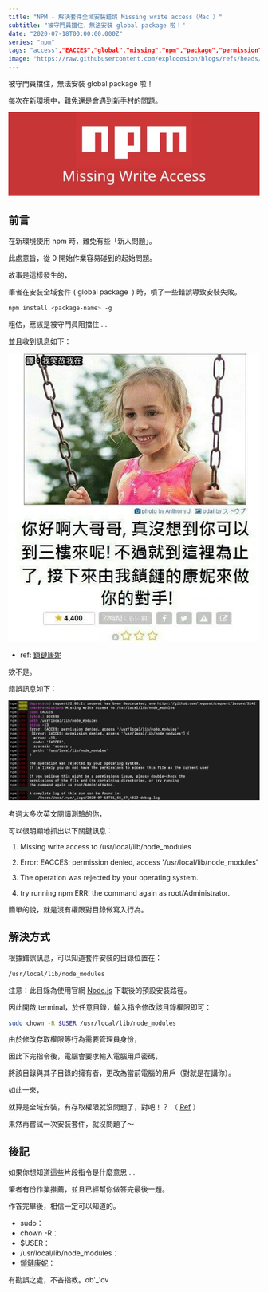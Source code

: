 ```yaml
---
title: "NPM - 解決套件全域安裝錯誤 Missing write access（Mac ）"
subtitle: "被守門員擋住，無法安裝 global package 啦！"
date: "2020-07-18T00:00:00.000Z"
series: "npm"
tags: "access","EACCES","global","missing","npm","package","permission","write"
image: "https://raw.githubusercontent.com/explooosion/blogs/refs/heads/main/docs/images/2020-07-18_NPM%20-%20%E8%A7%A3%E6%B1%BA%E5%A5%97%E4%BB%B6%E5%85%A8%E5%9F%9F%E5%AE%89%E8%A3%9D%E9%8C%AF%E8%AA%A4%20Missing%20write%20access%EF%BC%88Mac%20%EF%BC%89/banner/1595055493.png"
--- 
```


被守門員擋住，無法安裝 global package 啦！

每次在新環境中，難免還是會遇到新手村的問題。

[![1595055493.png](https://raw.githubusercontent.com/explooosion/blogs/refs/heads/main/docs/images/2020-07-18_NPM%20-%20%E8%A7%A3%E6%B1%BA%E5%A5%97%E4%BB%B6%E5%85%A8%E5%9F%9F%E5%AE%89%E8%A3%9D%E9%8C%AF%E8%AA%A4%20Missing%20write%20access%EF%BC%88Mac%20%EF%BC%89/1595055493.png)](https://dotblogsfile.blob.core.windows.net/user/robby/24194a4b-0024-4797-9aec-9066525d5b53/1595055493.png)

前言
--

在新環境使用 npm 時，難免有些「新人問題」。

此處意旨，從 0 開始作業容易碰到的起始問題。 

故事是這樣發生的，

筆者在安裝全域套件 ( global package  ) 時，噴了一些錯誤導致安裝失敗。

```bash
npm install <package-name> -g
```

粗估，應該是被守門員阻擋住 ...

並且收到訊息如下：

[![1595038641.jpg](https://raw.githubusercontent.com/explooosion/blogs/refs/heads/main/docs/images/2020-07-18_NPM%20-%20%E8%A7%A3%E6%B1%BA%E5%A5%97%E4%BB%B6%E5%85%A8%E5%9F%9F%E5%AE%89%E8%A3%9D%E9%8C%AF%E8%AA%A4%20Missing%20write%20access%EF%BC%88Mac%20%EF%BC%89/1595038641.jpg)](https://zh.moegirl.org/zh-tw/%E9%94%81%E9%93%BE%E5%BA%B7%E5%A6%AE)

*   ref: [鎖鏈康妮](https://zh.moegirl.org/zh-tw/%E9%94%81%E9%93%BE%E5%BA%B7%E5%A6%AE)

欸不是。

錯誤訊息如下：

[![1595038893.png](https://raw.githubusercontent.com/explooosion/blogs/refs/heads/main/docs/images/2020-07-18_NPM%20-%20%E8%A7%A3%E6%B1%BA%E5%A5%97%E4%BB%B6%E5%85%A8%E5%9F%9F%E5%AE%89%E8%A3%9D%E9%8C%AF%E8%AA%A4%20Missing%20write%20access%EF%BC%88Mac%20%EF%BC%89/1595038893.png)](https://dotblogsfile.blob.core.windows.net/user/robby/24194a4b-0024-4797-9aec-9066525d5b53/1595038893.png)

考過太多次英文閱讀測驗的你，

可以很明顯地抓出以下關鍵訊息：

1.  Missing write access to /usr/local/lib/node\_modules
2.  Error: EACCES: permission denied, access '/usr/local/lib/node\_modules'
    
3.  The operation was rejected by your operating system.
    
4.  try running npm ERR! the command again as root/Administrator.
    

簡單的說，就是沒有權限對目錄做寫入行為。

解決方式
----

根據錯誤訊息，可以知道套件安裝的目錄位置在：

```bash
/usr/local/lib/node_modules
```

注意：此目錄為使用官網 [Node.js](https://nodejs.org/en/) 下載後的預設安裝路徑。

因此開啟 terminal，於任意目錄，輸入指令修改該目錄權限即可：

```bash
sudo chown -R $USER /usr/local/lib/node_modules
```

由於修改存取權限等行為需要管理員身份，

因此下完指令後，電腦會要求輸入電腦用戶密碼，

將該目錄與其子目錄的擁有者，更改為當前電腦的用戶（對就是在講你）。

如此一來，

就算是全域安裝，有存取權限就沒問題了，對吧！？ （ [Ref](https://zh.wikipedia.org/zh-tw/%E5%B0%B1%E7%AE%97%E6%98%AF%E5%93%A5%E5%93%A5%EF%BC%8C%E6%9C%89%E6%84%9B%E5%B0%B1%E6%B2%92%E5%95%8F%E9%A1%8C%E4%BA%86%EF%BC%8C%E5%B0%8D%E5%90%A7) ）

果然再嘗試一次安裝套件，就沒問題了～

後記
--

如果你想知道這些片段指令是什麼意思 ...

筆者有份作業推薦，並且已經幫你做答完最後一題。

作答完畢後，相信一定可以知道的。

*   sudo：
*   chown -R：
*   $USER：
*   /usr/local/lib/node\_modules：
*   [鎖鏈康妮](https://zh.moegirl.org/zh-tw/%E9%94%81%E9%93%BE%E5%BA%B7%E5%A6%AE)：
    

有勘誤之處，不吝指教。ob'\_'ov
